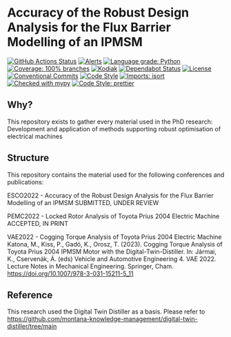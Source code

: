 # Accuracy of the Robust Design Analysis for the Flux Barrier Modelling of an IPMSM

[![GitHub Actions Status](https://github.com/linz/template-python-hello-world/workflows/Build/badge.svg)](https://github.com/linz/template-python-hello-world/actions)
[![Alerts](https://badgen.net/lgtm/alerts/g/linz/template-python-hello-world?labelColor=2e3a44&label=Alerts&color=3dc64b)](https://lgtm.com/projects/g/linz/template-python-hello-world/context:python)
[![Language grade: Python](https://img.shields.io/lgtm/grade/python/g/linz/template-python-hello-world.svg?logo=lgtm&logoWidth=18)](https://lgtm.com/projects/g/linz/template-python-hello-world/context:python)
[![Coverage: 100% branches](https://img.shields.io/badge/Coverage-100%25%20branches-brightgreen.svg)](https://pytest.org/)
[![Kodiak](https://badgen.net/badge/Kodiak/enabled?labelColor=2e3a44&color=F39938)](https://kodiakhq.com/)
[![Dependabot Status](https://badgen.net/badge/Dependabot/enabled?labelColor=2e3a44&color=blue)](https://github.com/linz/template-python-hello-world/network/updates)
[![License](https://badgen.net/github/license/linz/template-python-hello-world?labelColor=2e3a44&label=License)](https://github.com/linz/template-python-hello-world/blob/master/LICENSE)
[![Conventional Commits](https://badgen.net/badge/Commits/conventional?labelColor=2e3a44&color=EC5772)](https://conventionalcommits.org)
[![Code Style](https://badgen.net/badge/Code%20Style/black?labelColor=2e3a44&color=000000)](https://github.com/psf/black)
[![Imports: isort](https://img.shields.io/badge/%20imports-isort-%231674b1?style=flat&labelColor=ef8336)](https://pycqa.github.io/isort/)
[![Checked with mypy](http://www.mypy-lang.org/static/mypy_badge.svg)](http://mypy-lang.org/)
[![Code Style: prettier](https://img.shields.io/badge/code_style-prettier-ff69b4.svg)](https://github.com/prettier/prettier)

## Why?

This repository exists to gather every material used in the PhD research: Development and application of methods supporting robust optimisation of electrical machines

## Structure

This repository contains the material used for the following conferences and publications:

ESCO2022 - Accuracy of the Robust Design Analysis for the Flux Barrier Modelling of an IPMSM
SUBMITTED, UNDER REVIEW

PEMC2022 - Locked Rotor Analysis of Toyota Prius 2004 Electric Machine
ACCEPTED, IN PRINT

VAE2022  - Cogging Torque Analysis of Toyota Prius 2004 Electric Machine
Katona, M., Kiss, P., Gadó, K., Orosz, T. (2023). Cogging Torque Analysis of Toyota Prius 2004 IPMSM Motor with the Digital-Twin-Distiller. In: Jármai, K., Cservenák, Á. (eds) Vehicle and Automotive Engineering 4. VAE 2022. Lecture Notes in Mechanical Engineering. Springer, Cham. https://doi.org/10.1007/978-3-031-15211-5_11

## Reference

This research used the Digital Twin Distiller as a basis. Please refer to https://github.com/montana-knowledge-management/digital-twin-distiller/tree/main
